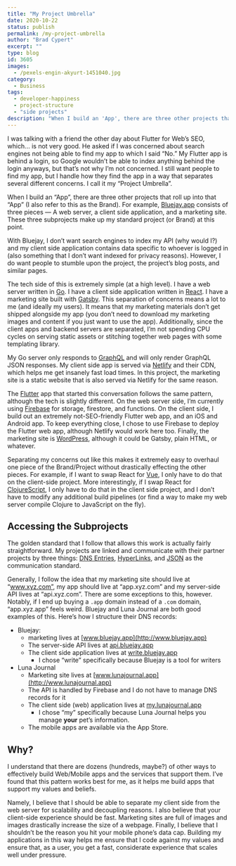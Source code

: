 ```yaml
---
title: "My Project Umbrella"
date: 2020-10-22
status: publish
permalink: /my-project-umbrella
author: "Brad Cypert"
excerpt: ""
type: blog
id: 3605
images:
  - /pexels-engin-akyurt-1451040.jpg
category:
  - Business
tags:
  - developer-happiness
  - project-structure
  - "side projects"
description: "When I build an 'App', there are three other projects that roll up into that 'app' -- An API, a web app, and a marketing site. Here's how I make those all fit together."
---
```


I was talking with a friend the other day about Flutter for Web’s SEO, which… is not very good. He asked if I was concerned about search engines not being able to find my app to which I said “No.” My Flutter app is behind a login, so Google wouldn’t be able to index anything behind the login anyways, but that’s not why I’m not concerned. I still want people to find my app, but I handle how they find the app in a way that separates several different concerns. I call it my “Project Umbrella”.

When I build an “App”, there are three other projects that roll up into that “App” (I also refer to this as the Brand). For example, [Bluejay.app](https://www.bluejay.app) consists of three pieces — A web server, a client side application, and a marketing site. These three subprojects make up my standard project (or Brand) at this point.

With Bluejay, I don’t want search engines to index my API (why would I?) and my client side application contains data specific to whoever is logged in (also something that I don’t want indexed for privacy reasons). However, I do want people to stumble upon the project, the project’s blog posts, and similar pages.

The tech side of this is extremely simple (at a high level). I have a web server written in [Go](https://golang.org/). I have a client side application written in [React](https://reactjs.org/). I have a marketing site built with [Gatsby](https://www.gatsbyjs.com/). This separation of concerns means a lot to me (and ideally my users). It means that my marketing materials don’t get shipped alongside my app (you don’t need to download my marketing images and content if you just want to use the app). Additionally, since the client apps and backend servers are separated, I’m not spending CPU cycles on serving static assets or stitching together web pages with some templating library.

My Go server only responds to [GraphQL](https://graphql.org/) and will only render GraphQL JSON responses. My client side app is served via [Netlify](https://www.netlify.com/) and their CDN, which helps me get insanely fast load times. In this project, the marketing site is a static website that is also served via Netlify for the same reason.

The [Flutter](https://flutter.dev/) app that started this conversation follows the same pattern, although the tech is slightly different. On the web server side, I’m currently using [Firebase](https://firebase.google.com/) for storage, firestore, and functions. On the client side, I build out an extremely not-SEO-friendly Flutter web app, and an iOS and Android app. To keep everything close, I chose to use Firebase to deploy the Flutter web app, although Netlify would work here too. Finally, the marketing site is [WordPress](https://wordpress.com/), although it could be Gatsby, plain HTML, or whatever.

Separating my concerns out like this makes it extremely easy to overhaul one
piece of the Brand/Project without drastically effecting the other pieces. For
example, if I want to swap React for [Vue](https://vuejs.org/), I only have to
do that on the client-side project. More interestingly, if I swap React for
[ClojureScript](https://clojurescript.org/), I only have to do that in the
client side project, and I don’t have to modify any additional build pipelines
(or find a way to make my web server compile Clojure to JavaScript on the fly).

## Accessing the Subprojects

The golden standard that I follow that allows this work is actually fairly straightforward. My projects are linked and communicate with their partner projects by three things: [DNS Entries](https://www.presslabs.com/how-to/dns-records/), [HyperLinks](https://en.wikipedia.org/wiki/Hyperlink), and [JSON](https://www.json.org/json-en.html) as the communication standard.

Generally, I follow the idea that my marketing site should live at “www.xyz.com”, my app should live at “app.xyz.com” and my server-side API lives at “api.xyz.com”. There are some exceptions to this, however. Notably, if I end up buying a `.app` domain instead of a `.com` domain, “app.xyz.app” feels weird. Bluejay and Luna Journal are both good examples of this. Here’s how I structure their DNS records:

- Bluejay:
  - marketing lives at [www.bluejay.app](http://www.bluejay.app)
  - The server-side API lives at [api.bluejay.app](http://api.bluejay.app)
  - The client side application lives at [write.bluejay.app](http://write.bluejay.app)
    - I chose “write” specifically because Bluejay is a tool for writers
- Luna Journal
  - Marketing site lives at [www.lunajournal.app](http://www.lunajournal.app)
  - The API is handled by Firebase and I do not have to manage DNS records for it
  - The client side (web) application lives at [my.lunajournal.app](http://my.lunajournal.app)
    - I chose “my” specifically because Luna Journal helps you manage **your** pet’s information.
  - The mobile apps are available via the App Store.

## Why?

I understand that there are dozens (hundreds, maybe?) of other ways to effectively build Web/Mobile apps and the services that support them. I’ve found that this pattern works best for me, as it helps me build apps that support my values and beliefs.

Namely, I believe that I should be able to separate my client side from the web server for scalability and decoupling reasons. I also believe that your client-side experience should be fast. Marketing sites are full of images and images drastically increase the size of a webpage. Finally, I believe that I shouldn’t be the reason you hit your mobile phone’s data cap. Building my applications in this way helps me ensure that I code against my values and ensure that, as a user, you get a fast, considerate experience that scales well under pressure.
